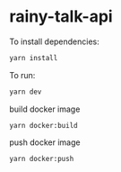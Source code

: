 # rainy-talk-api

To install dependencies:

```bash
yarn install
```

To run:

```bash
yarn dev
```

build docker image

```
yarn docker:build
```

push docker image

```
yarn docker:push
```
